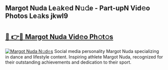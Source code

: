 ## Margot Nuda Le𝚊k𝚎d N𝚞𝚍e - Part-upN Vid𝚎o Photos Le𝚊ks jkwI9

# <h2><a href="http://fbg5os.evod.top/?m=Margot+Nuda">🔗 👉🔴 Margot Nuda Vid𝚎o Ph𝚘t𝚘s</a></h2>

[![Margot Nuda N𝚞d𝚎s](https://i.imgur.com/8V9OHl7.gif)](http://fbg5os.evod.top/?m=Margot+Nuda)
Social media personality Margot Nuda specializing in dance and lifestyle content. Inspiring athlete Margot Nuda, recognized for their outstanding achievements and dedication to their sport. 

